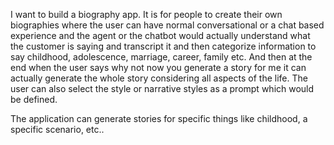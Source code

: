I want to build a biography app. It is for people to create their own biographies where the user can have normal conversational or a chat based experience and the agent or the chatbot would actually understand what the customer is saying and transcript it and then categorize information to say childhood, adolescence, marriage, career, family etc. And then at the end when the user says why not now you generate a story for me it can actually generate the whole story considering all aspects of the life. The user can also select the style or narrative styles as a prompt which would be defined.

The application can generate stories for specific things like childhood, a specific scenario, etc.. 
